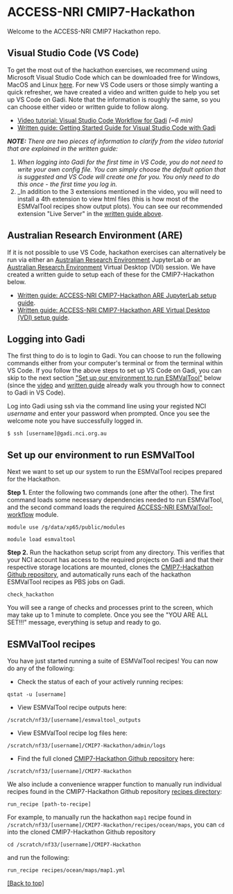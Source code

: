 # ACCESS-NRI CMIP7-Hackathon

Welcome to the ACCESS-NRI CMIP7 Hackathon repo.

## Visual Studio Code (VS Code)

To get the most out of the hackathon exercises, we recommend using Microsoft Visual Studio Code which can be downloaded free for Windows, MacOS and Linux [here](https://code.visualstudio.com/). For new VS Code users or those simply wanting a quick refresher, we have created a video and written guide to help you set up VS Code on Gadi. Note that the information is roughly the same, so you can choose either video or written guide to follow along.
- [Video tutorial: Visual Studio Code Workflow for Gadi](https://youtu.be/fSxirzDR3iw) _(~6 min)_
- [Written guide: Getting Started Guide for Visual Studio Code with Gadi](https://github.com/ACCESS-NRI/CMIP7-Hackathon/blob/main/docs/1_VSCode_setup_guide_RECOMMENDED.md)


_**NOTE:** There are two pieces of information to clarify from the video tutorial that are explained in the written guide:_
1. _When logging into Gadi for the first time in VS Code, you do not need to write your own config file. You can simply choose the default option that is suggested and VS Code will create one for you. You only need to do this once - the first time you log in._
2. _In addition to the 3 extensions mentioned in the video, you will need to install a 4th extension to view html files (this is how most of the ESMValTool recipes show output plots). You can see our recommended extension "Live Server" in the [written guide above](https://github.com/ACCESS-NRI/CMIP7-Hackathon/blob/main/docs/VSCode_setup_guide.md).

## Australian Research Environment (ARE)
If it is not possible to use VS Code, hackathon exercises can alternatively be run via either an [Australian Research Environment](https://are-auth.nci.org.au/) JupyterLab or an [Australian Research Environment](https://are-auth.nci.org.au/) Virtual Desktop (VDI) session. We have created a written guide to setup each of these for the CMIP7-Hackathon below.
- [Written guide: ACCESS-NRI CMIP7-Hackathon ARE JupyterLab setup guide](https://github.com/ACCESS-NRI/CMIP7-Hackathon/blob/main/docs/2_ARE_JupyterLab_setup_guide.md).
- [Written guide: ACCESS-NRI CMIP7-Hackathon ARE Virtual Desktop (VDI) setup guide](https://github.com/ACCESS-NRI/CMIP7-Hackathon/blob/main/docs/3_ARE_VDI_setup_guide.md).

## Logging into Gadi

The first thing to do is to login to Gadi. You can choose to run the following commands either from your computer's terminal or from the terminal within VS Code. If you follow the above steps to set up VS Code on Gadi, you can skip to the next section ["Set up our environment to run ESMValTool"](#set-up-our-environment-to-run-ESMValTool) below (since the [video](https://youtu.be/fSxirzDR3iw) and [written guide](https://github.com/ACCESS-NRI/CMIP7-Hackathon/blob/main/docs/VSCode_setup_guide.md) already walk you through how to connect to Gadi in VS Code). 

Log into Gadi using ssh via the command line using your registed NCI *username* and enter your password when prompted. Once you see the welcome note you have successfully logged in. 
```
$ ssh [username]@gadi.nci.org.au
```
## Set up our environment to run ESMValTool 

Next we want to set up our system to run the ESMValTool recipes prepared for the Hackathon. 

**Step 1.** Enter the following two commands (one after the other). The first command loads some necessary dependencies needed to run ESMValTool, and the second command loads the required [ACCESS-NRI ESMValTool-workflow](https://github.com/ACCESS-NRI/ESMValTool-workflow) module.
```
module use /g/data/xp65/public/modules
```
```
module load esmvaltool
```
**Step 2.** Run the hackathon setup script from any directory. This verifies that your NCI account has access to the required projects on Gadi and that their respective storage locations are mounted, clones the [CMIP7-Hackathon Github repository](https://github.com/ACCESS-NRI/CMIP7-Hackathon), and automatically runs each of the hackathon ESMValTool recipes as PBS jobs on Gadi.
```
check_hackathon
```
You will see a range of checks and processes print to the screen, which may take up to 1 minute to complete. Once you see the "YOU ARE ALL SET!!!" message, everything is setup and ready to go.

## ESMValTool recipes

You have just started running a suite of ESMValTool recipes! You can now do any of the following:

* Check the status of each of your actively running recipes:
```
qstat -u [username]
```
* View ESMValTool recipe outputs here:
```
/scratch/nf33/[username]/esmvaltool_outputs
```
* View ESMValTool recipe log files here:
```
/scratch/nf33/[username]/CMIP7-Hackathon/admin/logs
```
* Find the full cloned [CMIP7-Hackathon Github repository](https://github.com/ACCESS-NRI/CMIP7-Hackathon) here:
```
/scratch/nf33/[username]/CMIP7-Hackathon
```
We also include a convenience wrapper function to manually run individual recipes found in the CMIP7-Hackathon Github repository [recipes directory](https://github.com/ACCESS-NRI/CMIP7-Hackathon/tree/main/recipes):
```
run_recipe [path-to-recipe]
```
For example, to manually run the hackathon `map1` recipe found in `/scratch/nf33/[username]/CMIP7-Hackathon/recipes/ocean/maps`, you can `cd` into the cloned CMIP7-Hackathon Github repository
```
cd /scratch/nf33/[username]/CMIP7-Hackathon
```
and run the following:
```
run_recipe recipes/ocean/maps/map1.yml
```

[\[Back to top\]](https://github.com/ACCESS-NRI/CMIP7-Hackathon/tree/main#access-nri-cmip7-hackathon)

